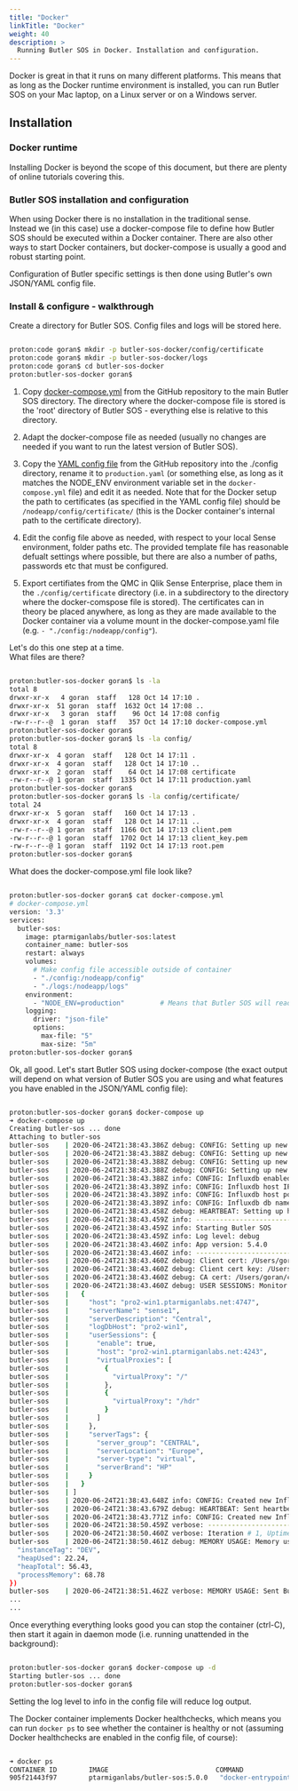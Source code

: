 ```yaml
---
title: "Docker"
linkTitle: "Docker"
weight: 40
description: >
  Running Butler SOS in Docker. Installation and configuration.
---
```


Docker is great in that it runs on many different platforms. 
This means that as long as the Docker runtime environment is installed, you can run Butler SOS on your Mac laptop, on a Linux server or on a Windows server.

## Installation

### Docker runtime

Installing Docker is beyond the scope of this document, but there are plenty of online tutorials covering this.

### Butler SOS installation and configuration

When using Docker there is no installation in the traditional sense.  
Instead we (in this case) use a docker-compose file to define how Butler SOS should be executed within a Docker container. There are also other ways to start Docker containers, but docker-compose is usually a good and robust starting point.  

Configuration of Butler specific settings is then done using Butler's own JSON/YAML config file.

### Install & configure - walkthrough

Create a directory for Butler SOS. Config files and logs will be stored here.

```bash

proton:code goran$ mkdir -p butler-sos-docker/config/certificate
proton:code goran$ mkdir -p butler-sos-docker/logs
proton:code goran$ cd butler-sos-docker
proton:butler-sos-docker goran$

```

1. Copy [docker-compose.yml](https://github.com/ptarmiganlabs/butler-sos/blob/master/src/docker-compose.yml) from the GitHub repository to the main Butler SOS directory. The directory where the docker-compose file is stored is the 'root' directory of Butler SOS - everything else is relative to this directory.

2. Adapt the docker-compose file as needed (usually no changes are needed if you want to run the latest version of Butler SOS).

3. Copy the [YAML config file](https://github.com/ptarmiganlabs/butler-sos/blob/master/src/config/production_template.yaml) from the GitHub repository into the ./config directory, rename it to `production.yaml` (or something else, as long as it matches the NODE_ENV environment variable set in the `docker-compose.yml` file) and edit it as needed. Note that for the Docker setup the path to certificates (as specified in the YAML config file) should be `/nodeapp/config/certificate/` (this is the Docker container's internal path to the certificate directory).

4. Edit the config file above as needed, with respect to your local Sense environment, folder paths etc. The provided template file has reasonable defualt settings where possible, but there are also a number of paths, passwords etc that must be configured. 

5. Export certifiates from the QMC in Qlik Sense Enterprise, place them in the `./config/certificate` directory (i.e. in a subdirectory to the directory where the docker-comspose file is stored). The certificates can in theory be placed anywhere, as long as they are made available to the Docker container via a volume mount in the docker-compose.yaml file (e.g. ```- "./config:/nodeapp/config"```).  

Let's do this one step at a time.  
What files are there?

```bash

proton:butler-sos-docker goran$ ls -la
total 8
drwxr-xr-x   4 goran  staff   128 Oct 14 17:10 .
drwxr-xr-x  51 goran  staff  1632 Oct 14 17:08 ..
drwxr-xr-x   3 goran  staff    96 Oct 14 17:08 config
-rw-r--r--@  1 goran  staff   357 Oct 14 17:10 docker-compose.yml
proton:butler-sos-docker goran$
proton:butler-sos-docker goran$ ls -la config/
total 8
drwxr-xr-x  4 goran  staff   128 Oct 14 17:11 .
drwxr-xr-x  4 goran  staff   128 Oct 14 17:10 ..
drwxr-xr-x  2 goran  staff    64 Oct 14 17:08 certificate
-rw-r--r--@ 1 goran  staff  1335 Oct 14 17:11 production.yaml
proton:butler-sos-docker goran$
proton:butler-sos-docker goran$ ls -la config/certificate/
total 24
drwxr-xr-x  5 goran  staff   160 Oct 14 17:13 .
drwxr-xr-x  4 goran  staff   128 Oct 14 17:11 ..
-rw-r--r--@ 1 goran  staff  1166 Oct 14 17:13 client.pem
-rw-r--r--@ 1 goran  staff  1702 Oct 14 17:13 client_key.pem
-rw-r--r--@ 1 goran  staff  1192 Oct 14 17:13 root.pem
proton:butler-sos-docker goran$

```

What does the docker-compose.yml file look like?

```bash

proton:butler-sos-docker goran$ cat docker-compose.yml
# docker-compose.yml
version: '3.3'
services:
  butler-sos:
    image: ptarmiganlabs/butler-sos:latest
    container_name: butler-sos
    restart: always
    volumes:
      # Make config file accessible outside of container
      - "./config:/nodeapp/config"
      - "./logs:/nodeapp/logs"
    environment:
      - "NODE_ENV=production"         # Means that Butler SOS will read config data from production.yaml 
    logging:
      driver: "json-file"
      options:
        max-file: "5"
        max-size: "5m"
proton:butler-sos-docker goran$

```

Ok, all good. Let's start Butler SOS using docker-compose (the exact output will depend on what version of Butler SOS you are using and what features you have enabled in the JSON/YAML config file):

```bash

proton:butler-sos-docker goran$ docker-compose up
➜ docker-compose up
Creating butler-sos ... done
Attaching to butler-sos
butler-sos    | 2020-06-24T21:38:43.386Z debug: CONFIG: Setting up new Influx database: Found server tag : server_group
butler-sos    | 2020-06-24T21:38:43.388Z debug: CONFIG: Setting up new Influx database: Found server tag : serverLocation
butler-sos    | 2020-06-24T21:38:43.388Z debug: CONFIG: Setting up new Influx database: Found server tag : server-type
butler-sos    | 2020-06-24T21:38:43.388Z debug: CONFIG: Setting up new Influx database: Found server tag : serverBrand
butler-sos    | 2020-06-24T21:38:43.388Z info: CONFIG: Influxdb enabled: true
butler-sos    | 2020-06-24T21:38:43.389Z info: CONFIG: Influxdb host IP: 192.168.100.20
butler-sos    | 2020-06-24T21:38:43.389Z info: CONFIG: Influxdb host port: 8086
butler-sos    | 2020-06-24T21:38:43.389Z info: CONFIG: Influxdb db name: SenseOps
butler-sos    | 2020-06-24T21:38:43.458Z debug: HEARTBEAT: Setting up heartbeat to remote: http://healthcheck.ptarmiganlabs.net:8000/ping/ddbcfb17-a2bb-42da-849d-d2a6f0cb28a1
butler-sos    | 2020-06-24T21:38:43.459Z info: --------------------------------------
butler-sos    | 2020-06-24T21:38:43.459Z info: Starting Butler SOS
butler-sos    | 2020-06-24T21:38:43.459Z info: Log level: debug
butler-sos    | 2020-06-24T21:38:43.460Z info: App version: 5.4.0
butler-sos    | 2020-06-24T21:38:43.460Z info: --------------------------------------
butler-sos    | 2020-06-24T21:38:43.460Z debug: Client cert: /Users/goran/code/secret/pro2win1-nopwd/client.pem
butler-sos    | 2020-06-24T21:38:43.460Z debug: Client cert key: /Users/goran/code/secret/pro2win1-nopwd/client_key.pem
butler-sos    | 2020-06-24T21:38:43.460Z debug: CA cert: /Users/goran/code/secret/pro2win1-nopwd/root.pem
butler-sos    | 2020-06-24T21:38:43.460Z debug: USER SESSIONS: Monitor user sessions for these servers/virtual proxies: [
butler-sos    |   {
butler-sos    |     "host": "pro2-win1.ptarmiganlabs.net:4747",
butler-sos    |     "serverName": "sense1",
butler-sos    |     "serverDescription": "Central",
butler-sos    |     "logDbHost": "pro2-win1",
butler-sos    |     "userSessions": {
butler-sos    |       "enable": true,
butler-sos    |       "host": "pro2-win1.ptarmiganlabs.net:4243",
butler-sos    |       "virtualProxies": [
butler-sos    |         {
butler-sos    |           "virtualProxy": "/"
butler-sos    |         },
butler-sos    |         {
butler-sos    |           "virtualProxy": "/hdr"
butler-sos    |         }
butler-sos    |       ]
butler-sos    |     },
butler-sos    |     "serverTags": {
butler-sos    |       "server_group": "CENTRAL",
butler-sos    |       "serverLocation": "Europe",
butler-sos    |       "server-type": "virtual",
butler-sos    |       "serverBrand": "HP"
butler-sos    |     }
butler-sos    |   }
butler-sos    | ]
butler-sos    | 2020-06-24T21:38:43.648Z info: CONFIG: Created new InfluxDB database: SenseOps
butler-sos    | 2020-06-24T21:38:43.679Z debug: HEARTBEAT: Sent heartbeat to http://healthcheck.ptarmiganlabs.net:8000/ping/ddbcfb17-a2bb-42da-849d-d2a6f0cb28a1
butler-sos    | 2020-06-24T21:38:43.771Z info: CONFIG: Created new InfluxDB retention policy: 10d
butler-sos    | 2020-06-24T21:38:50.459Z verbose: --------------------------------
butler-sos    | 2020-06-24T21:38:50.460Z verbose: Iteration # 1, Uptime: 7 seconds, Heap used 22.24 MB of total heap 56.43 MB. Memory allocated to process: 68.78 MB.
butler-sos    | 2020-06-24T21:38:50.461Z debug: MEMORY USAGE: Memory usage {
  "instanceTag": "DEV",
  "heapUsed": 22.24,
  "heapTotal": 56.43,
  "processMemory": 68.78
})
butler-sos    | 2020-06-24T21:38:51.462Z verbose: MEMORY USAGE: Sent Butler SOS memory usage data to InfluxDB
...
...

```

Once everything everything looks good you can stop the container (ctrl-C), then start it again in daemon mode (i.e. running unattended in the background):

```bash

proton:butler-sos-docker goran$ docker-compose up -d
Starting butler-sos ... done
proton:butler-sos-docker goran$

```

Setting the log level to info in the config file will reduce log output.

The Docker container implements Docker healthchecks, which means you can run `docker ps` to see whether the container is healthy or not (assuming Docker healthchecks are enabled in the config file, of course):

```bash

➜ docker ps
CONTAINER ID        IMAGE                           COMMAND                  CREATED             STATUS                    PORTS               NAMES
905f21443f97        ptarmiganlabs/butler-sos:5.0.0   "docker-entrypoint.s…"   6 minutes ago       Up 22 seconds (healthy)                       butler-sos

```

